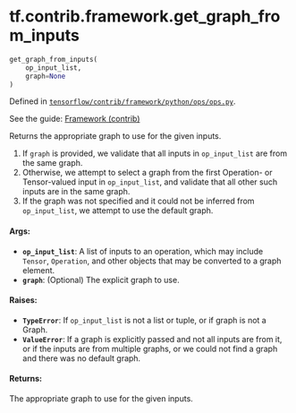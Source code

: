 <div itemscope itemtype="http://developers.google.com/ReferenceObject">
<meta itemprop="name" content="tf.contrib.framework.get_graph_from_inputs" />
</div>

# tf.contrib.framework.get_graph_from_inputs

``` python
get_graph_from_inputs(
    op_input_list,
    graph=None
)
```



Defined in [`tensorflow/contrib/framework/python/ops/ops.py`](https://www.tensorflow.org/code/tensorflow/contrib/framework/python/ops/ops.py).

See the guide: [Framework (contrib)](../../../../../api_guides/python/contrib.framework.md)

Returns the appropriate graph to use for the given inputs.

1. If `graph` is provided, we validate that all inputs in `op_input_list` are
   from the same graph.
2. Otherwise, we attempt to select a graph from the first Operation- or
   Tensor-valued input in `op_input_list`, and validate that all other
   such inputs are in the same graph.
3. If the graph was not specified and it could not be inferred from
   `op_input_list`, we attempt to use the default graph.

#### Args:

* <b>`op_input_list`</b>: A list of inputs to an operation, which may include `Tensor`,
    `Operation`, and other objects that may be converted to a graph element.
* <b>`graph`</b>: (Optional) The explicit graph to use.


#### Raises:

* <b>`TypeError`</b>: If `op_input_list` is not a list or tuple, or if graph is not a
    Graph.
* <b>`ValueError`</b>: If a graph is explicitly passed and not all inputs are from it,
    or if the inputs are from multiple graphs, or we could not find a graph
    and there was no default graph.


#### Returns:

  The appropriate graph to use for the given inputs.